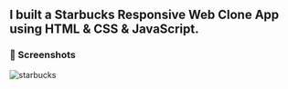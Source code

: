 
## I built a Starbucks Responsive Web Clone App using HTML & CSS & JavaScript.
 


### 📸 Screenshots

![starbucks](https://user-images.githubusercontent.com/94462152/190616635-591af67f-0966-4d91-baff-7f0325fae1d1.png)
